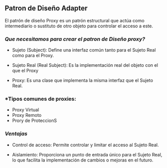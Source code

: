 ## Patron de Diseño Adapter

El patrón de diseño Proxy es un patrón estructural que actúa como intermediario o sustituto de otro objeto para controlar el acceso a este.
### *Que necesitamos para crear el patron de Diseño proxy?*

- Sujeto (Subject): Define una interfaz común tanto para el Sujeto Real como para el Proxy.

- Sujeto Real (Real Subject): Es la implementación real del objeto con el que el Proxy


- Proxy: Es una clase que implementa la misma interfaz que el Sujeto Real.

### *Tipos comunes de proxies:

- Proxy Virtual
- Proxy Remoto
- Prory de ProteccionS

### *Ventajas*

- Control de acceso: Permite controlar y limitar el acceso al Sujeto Real.

- Aislamiento: Proporciona un punto de entrada único para el Sujeto Real, lo que facilita la implementación de cambios o mejoras en el futuro.
